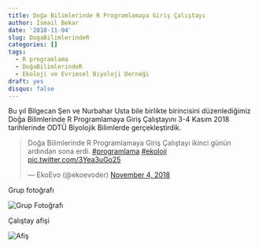 ```yaml
---
title: Doğa Bilimlerinde R Programlamaya Giriş Çalıştayı
author: İsmail Bekar
date: '2018-11-04'
slug: DogaBilimlerindeR
categories: []
tags:
  - R programlama
  - DoğaBilimlerindeR
  - Ekoloji ve Evrimsel Biyoloji Derneği
draft: yes
disqus: false
---
```


Bu yıl Bilgecan Şen ve Nurbahar Usta bile birlikte birincisini düzenlediğimiz Doğa Bilimlerinde R Programlamaya Giriş Çalıştayını 3-4 Kasım 2018 tarihlerinde ODTÜ Biyolojik Bilimlerde gerçekleştirdik. 

<blockquote class="twitter-tweet" data-lang="en"><p lang="tr" dir="ltr">Doğa Bilimlerinde R Programlamaya Giriş Çalıştayı ikinci günün ardından sona erdi. <a href="https://twitter.com/hashtag/programlama?src=hash&amp;ref_src=twsrc%5Etfw">#programlama</a> <a href="https://twitter.com/hashtag/ekoloji?src=hash&amp;ref_src=twsrc%5Etfw">#ekoloji</a> <a href="https://t.co/3Yea3uGo25">pic.twitter.com/3Yea3uGo25</a></p>&mdash; EkoEvo (@ekoevoder) <a href="https://twitter.com/ekoevoder/status/1059095071126179840?ref_src=twsrc%5Etfw">November 4, 2018</a></blockquote> <script async src="https://platform.twitter.com/widgets.js" charset="utf-8"></script> 

Grup fotoğrafı

![Grup Fotoğrafı](/posts/2019-08-19-DogaBilimlerindeR_files/IMG_1279.jpg)

Çalıştay afişi

![Afiş](/posts/2019-08-19-DogaBilimlerindeR_files/Dogt3YwXkAE_ev0.jpg-large-2.jpeg)